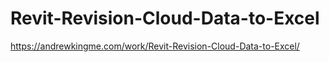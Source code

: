 # Revit-Revision-Cloud-Data-to-Excel
https://andrewkingme.com/work/Revit-Revision-Cloud-Data-to-Excel/
